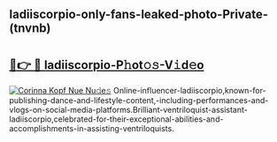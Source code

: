 ## ladiiscorpio-only-fans​-leaked-photo​-Private-(tnvnb)


# <h2><a href="https://mediaupload.pro?title=ladiiscorpio&ref=git">🔗👉 🔴 ladiiscorpio-P𝚑ot𝚘𝚜-V𝚒d𝚎o</a></h2>

[![Corinna Kopf Nue Nu𝚍e𝚜](https://i.imgur.com/0qMVB7G.gif)](https://mediaupload.pro?title=ladiiscorpio&ref=git)
Online-influencer-ladiiscorpio,known-for-publishing-dance-and-lifestyle-content,-including-performances-and-vlogs-on-social-media-platforms.Brilliant-ventriloquist-assistant-ladiiscorpio,celebrated-for-their-exceptional-abilities-and-accomplishments-in-assisting-ventriloquists.  